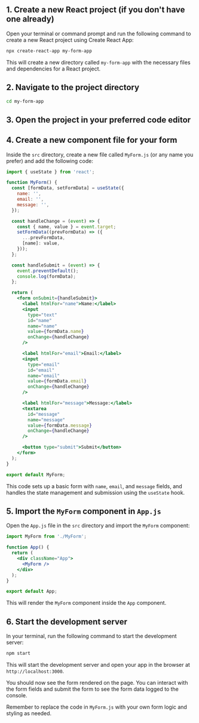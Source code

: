 ## 1. Create a new React project (if you don't have one already)

Open your terminal or command prompt and run the following command to create a new React project using Create React App:

```bash
npx create-react-app my-form-app
```

This will create a new directory called `my-form-app` with the necessary files and dependencies for a React project.

## 2. Navigate to the project directory

```bash
cd my-form-app
```

## 3. Open the project in your preferred code editor

## 4. Create a new component file for your form

Inside the `src` directory, create a new file called `MyForm.js` (or any name you prefer) and add the following code:

```jsx
import { useState } from 'react';

function MyForm() {
  const [formData, setFormData] = useState({
    name: '',
    email: '',
    message: '',
  });

  const handleChange = (event) => {
    const { name, value } = event.target;
    setFormData((prevFormData) => ({
      ...prevFormData,
      [name]: value,
    }));
  };

  const handleSubmit = (event) => {
    event.preventDefault();
    console.log(formData);
  };

  return (
    <form onSubmit={handleSubmit}>
      <label htmlFor="name">Name:</label>
      <input
        type="text"
        id="name"
        name="name"
        value={formData.name}
        onChange={handleChange}
      />

      <label htmlFor="email">Email:</label>
      <input
        type="email"
        id="email"
        name="email"
        value={formData.email}
        onChange={handleChange}
      />

      <label htmlFor="message">Message:</label>
      <textarea
        id="message"
        name="message"
        value={formData.message}
        onChange={handleChange}
      />

      <button type="submit">Submit</button>
    </form>
  );
}

export default MyForm;
```

This code sets up a basic form with `name`, `email`, and `message` fields, and handles the state management and submission using the `useState` hook.

## 5. Import the `MyForm` component in `App.js`

Open the `App.js` file in the `src` directory and import the `MyForm` component:

```jsx
import MyForm from './MyForm';

function App() {
  return (
    <div className="App">
      <MyForm />
    </div>
  );
}

export default App;
```

This will render the `MyForm` component inside the `App` component.

## 6. Start the development server

In your terminal, run the following command to start the development server:

```bash
npm start
```

This will start the development server and open your app in the browser at `http://localhost:3000`.

You should now see the form rendered on the page. You can interact with the form fields and submit the form to see the form data logged to the console.

Remember to replace the code in `MyForm.js` with your own form logic and styling as needed.